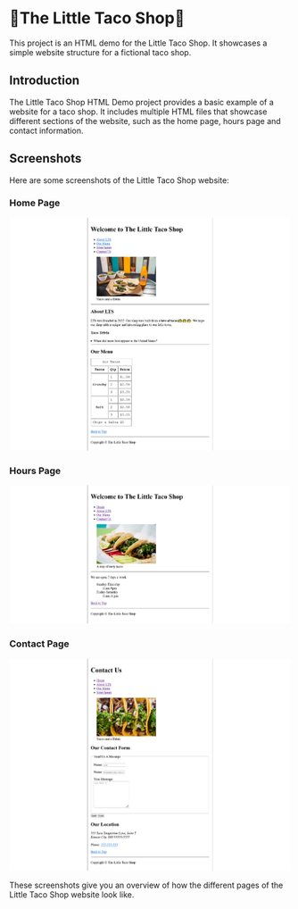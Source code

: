 # 🌮The Little Taco Shop🌮

This project is an HTML demo for the Little Taco Shop.
It showcases a simple website structure for a fictional taco shop.

## Introduction

The Little Taco Shop HTML Demo project provides a basic example of a website for a taco shop. 
It includes multiple HTML files that showcase different sections
of the website, such as the home page, hours page and contact information.

## Screenshots

Here are some screenshots of the Little Taco Shop website:

### Home Page
![Home Page](screenshots/home.png)

### Hours Page
![Hours Page](screenshots/hours.png)

### Contact Page
![Contact Page](screenshots/contact.png)

These screenshots give you an overview of how the different pages of the Little Taco Shop website look like. 
